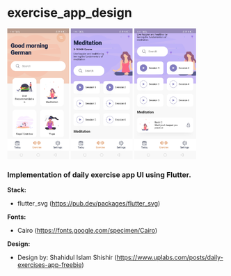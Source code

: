 # exercise_app_design

<img src=https://github.com/gergirod/exercise_app_design/blob/master/assets/image_1.jpg height=300 /> <img src=https://github.com/gergirod/exercise_app_design/blob/master/assets/image_2.jpg height=300 /> <img src=https://github.com/gergirod/exercise_app_design/blob/master/assets/image_3.jpg height=300 /> 

### Implementation of daily exercise app UI using Flutter.

**Stack:** 
* flutter_svg (https://pub.dev/packages/flutter_svg)

**Fonts:**
* Cairo (https://fonts.google.com/specimen/Cairo)

**Design:**
* Design by: Shahidul Islam Shishir (https://www.uplabs.com/posts/daily-exercises-app-freebie)

